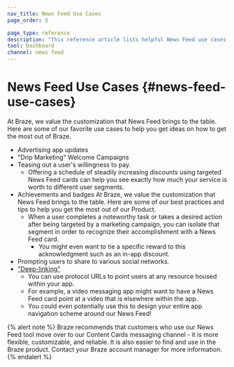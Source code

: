 ```yaml
---
nav_title: News Feed Use Cases
page_order: 3

page_type: reference
description: "This reference article lists helpful News Feed use cases."
tool: Dashboard
channel: news feed
---
```

# News Feed Use Cases {#news-feed-use-cases}
At Braze, we value the customization that News Feed brings to the table. Here are some of our favorite use cases to help you get ideas on how to get the most out of Braze.

- Advertising app updates
- "Drip Marketing" Welcome Campaigns
- Teasing out a user's willingness to pay.
  - Offering a schedule of steadily increasing discounts using targeted News Feed cards can help you see exactly how much your service is worth to different user segments.
- Achievements and badges At Braze, we value the customization that News Feed brings to the table. Here are some of our best practices and tips to help you get the most out of our Product.
  - When a user completes a noteworthy task or takes a desired action after being targeted by a marketing campaign, you can isolate that segment in order to recognize their accomplishment with a News Feed card.
    - You might even want to tie a specific reward to this acknowledgment such as an in-app discount.
- Prompting users to share to various social networks.
- ["Deep-linking"][1]
  - You can use protocol URLs to point users at any resource housed within your app.
  - For example, a video messaging app might want to have a News Feed card point at a video that is elsewhere within the app.
  - You could even potentially use this to design your entire app navigation scheme around our News Feed!
   
{% alert note %}
Braze recommends that customers who use our News Feed tool move over to our Content Cards messaging channel - it is more flexible, customizable, and reliable. It is also easier to find and use in the Braze product. Contact your Braze account manager for more information.
{% endalert %}


[1]: {{site.baseurl}}/user_guide/personalization_and_dynamic_content/deep_linking_to_in-app_content/#deep-linking-to-in-app-content